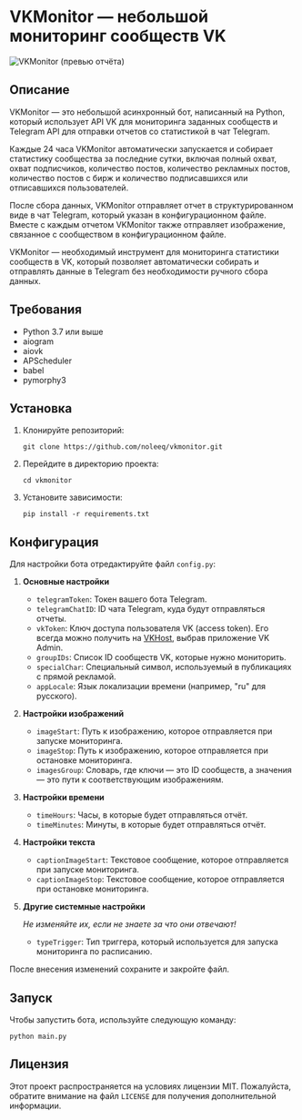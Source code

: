 # VKMonitor — небольшой мониторинг сообществ VK

![VKMonitor (превью отчёта)](https://github.com/noleeq/vkmonitor/assets/140243180/65306e01-ec49-4036-a1a5-8a3ffc577470)

## Описание

VKMonitor — это небольшой асинхронный бот, написанный на Python, который использует API VK для мониторинга заданных сообществ и Telegram API для отправки отчетов со статистикой в чат Telegram.

Каждые 24 часа VKMonitor автоматически запускается и собирает статистику сообщества за последние сутки, включая полный охват, охват подписчиков, количество постов, количество рекламных постов, количество постов с бирж и количество подписавшихся или отписавшихся пользователей.

После сбора данных, VKMonitor отправляет отчет в структурированном виде в чат Telegram, который указан в конфигурационном файле. Вместе с каждым отчетом VKMonitor также отправляет изображение, связанное с сообществом в конфигурационном файле.

VKMonitor — необходимый инструмент для мониторинга статистики сообществ в VK, который позволяет автоматически собирать и отправлять данные в Telegram без необходимости ручного сбора данных.

## Требования

- Python 3.7 или выше
- aiogram
- aiovk
- APScheduler
- babel
- pymorphy3

## Установка

1. Клонируйте репозиторий:
    ```
    git clone https://github.com/noleeq/vkmonitor.git
    ```

2. Перейдите в директорию проекта:
    ```
    cd vkmonitor
    ```

3. Установите зависимости:
    ```
    pip install -r requirements.txt
    ```
    
## Конфигурация

Для настройки бота отредактируйте файл `config.py`:

1. **Основные настройки**
    - `telegramToken`: Токен вашего бота Telegram.
    - `telegramChatID`: ID чата Telegram, куда будут отправляться отчеты.
    - `vkToken`: Ключ доступа пользователя VK (access token). Его всегда можно получить на [VKHost](https://vkhost.github.io), выбрав приложение VK Admin.
    - `groupIDs`: Список ID сообществ VK, которые нужно мониторить.
    - `specialChar`: Специальный символ, используемый в публикациях с прямой рекламой.
    - `appLocale`: Язык локализации времени (например, "ru" для русского).

2. **Настройки изображений**
    - `imageStart`: Путь к изображению, которое отправляется при запуске мониторинга.
    - `imageStop`: Путь к изображению, которое отправляется при остановке мониторинга.
    - `imagesGroup`: Словарь, где ключи — это ID сообществ, а значения — это пути к соответствующим изображениям.

3. **Настройки времени**
    - `timeHours`: Часы, в которые будет отправляться отчёт.
    - `timeMinutes`: Минуты, в которые будет отправляться отчёт.

4. **Настройки текста**
    - `captionImageStart`: Текстовое сообщение, которое отправляется при запуске мониторинга.
    - `captionImageStop`: Текстовое сообщение, которое отправляется при остановке мониторинга.
  
5. **Другие системные настройки**

   *Не изменяйте их, если не знаете за что они отвечают!*
    - `typeTrigger`: Тип триггера, который используется для запуска мониторинга по расписанию.

После внесения изменений сохраните и закройте файл. 

## Запуск

Чтобы запустить бота, используйте следующую команду:

```
python main.py
```

## Лицензия

Этот проект распространяется на условиях лицензии MIT. Пожалуйста, обратите внимание на файл `LICENSE` для получения дополнительной информации.
